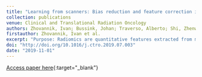 ```yaml
---
title: "Learning from scanners: Bias reduction and feature correction in radiomics"
collection: publications
venue: Clinical and Translational Radiation Oncology
authors: Zhovannik, Ivan; Bussink, Johan; Traverso, Alberto; Shi, Zhenwei; Kalendralis, Petros; Wee, Leonard; Dekker, Andre; <u>Fijten, Rianne</u>; Monshouwer, René
firstauthor: Zhovannik, Ivan et al.
excerpt: "Purpose: Radiomics are quantitative features extracted from medical images. Many radiomic features depend not only on tumor properties, but also on non-tumor related factors such as scanner signal-to-noise ratio (SNR), reconstruction kernel and other image acquisition settings. This causes undesirable value variations in the features and reduces the performance of prediction models. In this paper, we investigate whether we can use phantom measurements to characterize and correct for the scanner SNR dependence. Methods: We used a phantom with 17 regions of interest (ROI) to investigate the influence of different SNR values. CT scans were acquired with 9 different exposure settings. We developed an additive correction model to reduce scanner SNR influence. Results: Sixty-two of 92 radiomic features showed high variance due to the scanner SNR. Of these 62 features, 47 showed at least a factor 2 significant standard deviation reduction by using the additive correction model. We assessed the clinical relevance of radiomics instability by using a 221 NSCLC patient cohort measured with the same scanner. Conclusions: Phantom measurements show that roughly two third of the radiomic features depend on the exposure setting of the scanner. The dependence can be modeled and corrected significantly reducing the variation in feature values with at least a factor of 2. More complex models will likely increase the correctability. Scanner SNR correction will result in more reliable radiomics predictions in NSCLC."
doi: "http://doi.org/10.1016/j.ctro.2019.07.003"
date: "2019-11-01"
---
```

[Access paper here](10.1016/j.ctro.2019.07.003){:target="_blank"}
